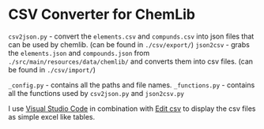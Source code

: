 # CSV Converter for ChemLib

`csv2json.py` - convert the `elements.csv` and `compunds.csv` into json files that can be used by chemlib. (can be found in `./csv/export/`)
`json2csv` - grabs the `elements.json` and `compounds.json` from `./src/main/resources/data/chemlib/` and converts them into csv files. (can be found in `./csv/import/`)

`_config.py` - contains all the paths and file names.
`_functions.py` - contains all the functions used by `csv2json.py` and `json2csv.py`

I use [Visual Studio Code](https://code.visualstudio.com) in combination with [Edit csv](https://marketplace.visualstudio.com/items?itemName=janisdd.vscode-edit-csv) to display the csv files as simple excel like tables.
